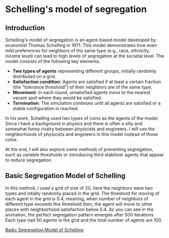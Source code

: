 # Schelling's model of segregation

## Introduction

Schelling's model of segregation is an agent-based model developed by economist Thomas Schelling in 1971. This model demonstrates how even mild preferences for neighbors of the same type (e.g., race, ethnicity, income level) can lead to high levels of segregation at the societal level. The model consists of the following key elements:

- **Two types of agents** representing different groups, initially randomly distributed on a grid.
- **Satisfaction condition**: Agents are satisfied if at least a certain fraction (the "tolerance threshold") of their neighbors are of the same type.
- **Movement**: In each round, unsatisfied agents move to the nearest vacant spot where they would be satisfied.
- **Termination**: The simulation continues until all agents are satisfied or a stable configuration is reached.

In his work, Schelling used two types of coins as the agents of the model. Since I have a background in physics and there is often a silly and somewhat funny rivalry between physicists and engineers, I will use the neighborhoods of physicists and engineers in this model instead of those coins.

At the end, I will also explore some methods of preventing segregation, such as variable thresholds or introducing third stabilizer agents that appear to reduce segregation.

## Basic Segregation Model of Schelling

In this method, I used a grid of size of 20, here the neighbors were two types and intially randomly placed in the grid. The threshold for moving of each agent in the grid is 0.4, meaning, when number of neighbors of different type exceeds this threshold then, the agent will move to other places with neighborhood satisfaction below 0.4. As you can see in the animation, the perfect segregation pattern emerges after 500 iterations. Each type had 50 agents in the grid and the total number of agents are 100.

[Badic Segregation Model of Schelling](plots/schelling_model.mp4)
